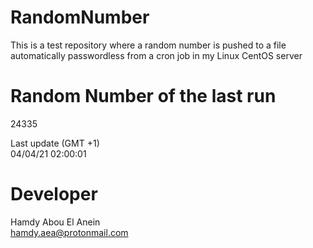 # RandomNumber    
This is a test repository where a random number is pushed to a file automatically passwordless from a cron job in my Linux CentOS server    
# Random Number of the last run   
24335
      
Last update (GMT +1)    
04/04/21 02:00:01
# Developer    
Hamdy Abou El Anein   
hamdy.aea@protonmail.com
